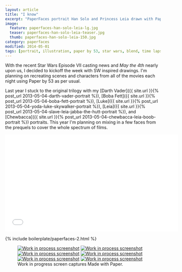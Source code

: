 ```yaml
---
layout: article
title: "I know"
excerpt: "PaperFaces portrait Han Solo and Princess Leia drawn with Paper by 53 on an iPad."
image: 
  feature: paperfaces-han-solo-leia-lg.jpg
  teaser: paperfaces-han-solo-leia-teaser.jpg
  thumb: paperfaces-han-solo-leia-150.jpg
category: paperfaces
modified: 2014-05-01
tags: [portrait, illustration, paper by 53, star wars, blend, time lapse]
---
```


With the recent Star Wars Episode VII casting news and *May the 4th* nearly upon us, I decided to kickoff the week with SW inspired drawings. I'm planning on recreating scenes and characters from all of the movies each night using Paper by 53 as per usual.

Last year I stuck to the original trilogy with my [Darth Vader]({{ site.url }}{% post_url 2013-05-04-darth-vader-portrait %}), [Boba Fett]({{ site.url }}{% post_url 2013-05-04-boba-fett-portrait %}), [Luke]({{ site.url }}{% post_url 2013-05-04-yoda-luke-skywalker-portrait %}), [Leia]({{ site.url }}{% post_url 2013-05-04-slave-leia-jabba-the-hutt-portrait %}), and [Chewbacca]({{ site.url }}{% post_url 2013-05-04-chewbacca-leia-boob-portrait %}) portraits. This year I'm planning on mixing in a few faces from the prequels to cover the whole spectrum of films.

<iframe width="560" height="315" src="//www.youtube.com/embed/9e1nPyHXCFQ" frameborder="0"> </iframe>

{% include boilerplate/paperfaces-2.html %}

<figure class="third">
	<a href="{{ site.url }}/images/paperfaces-han-solo-process-1-lg.jpg"><img src="{{ site.url }}/images/paperfaces-han-solo-process-1-600.jpg" alt="Work in process screenshot"></a>
	<a href="{{ site.url }}/images/paperfaces-han-solo-process-2-lg.jpg"><img src="{{ site.url }}/images/paperfaces-han-solo-process-2-600.jpg" alt="Work in process screenshot"></a>
	<a href="{{ site.url }}/images/paperfaces-han-solo-process-3-lg.jpg"><img src="{{ site.url }}/images/paperfaces-han-solo-process-3-600.jpg" alt="Work in process screenshot"></a>
	<a href="{{ site.url }}/images/paperfaces-han-solo-process-4-lg.jpg"><img src="{{ site.url }}/images/paperfaces-han-solo-process-4-600.jpg" alt="Work in process screenshot"></a>
	<a href="{{ site.url }}/images/paperfaces-han-solo-process-5-lg.jpg"><img src="{{ site.url }}/images/paperfaces-han-solo-process-5-600.jpg" alt="Work in process screenshot"></a>
	<a href="{{ site.url }}/images/paperfaces-han-solo-process-6-lg.jpg"><img src="{{ site.url }}/images/paperfaces-han-solo-process-6-600.jpg" alt="Work in process screenshot"></a>
	<figcaption>Work in progress screen captures Made with Paper.</figcaption>
</figure>
